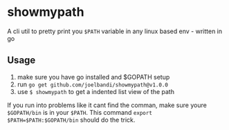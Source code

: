 # showmypath
A cli util to pretty print you `$PATH` variable in any linux based env - written in go


## Usage

1. make sure you have go installed and $GOPATH setup
2. run `go get github.com/joelbandi/showmypath@v1.0.0`
3. use `$ showmypath` to get a indented list view of the path


If you run into problems like it cant find the comman, make sure youre `$GOPATH/bin` is in your `$PATH`. This command `export $PATH=$PATH:$GOPATH/bin` should do the trick. 
